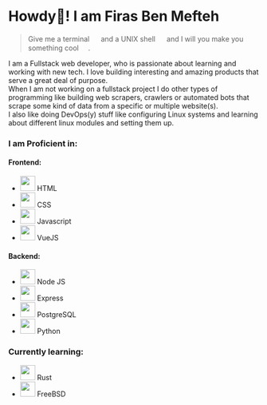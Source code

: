 # Howdy🤠! I am Firas Ben Mefteh
> Give me a terminal <img src="https://emojis.slackmojis.com/emojis/images/1476969053/1263/terminal.png?1476969053" width="15"> and a UNIX shell <img src="https://emojis.slackmojis.com/emojis/images/1605188880/11294/bash.png?1605188880
" width="15"> and I will you make you something cool <img src="https://emojis.slackmojis.com/emojis/images/1611858020/12259/cool_cat.gif?1611858020" width="15">.

I am a Fullstack web developer, who is passionate about learning and working 
with new tech. I love building interesting and amazing products that serve a 
great deal of purpose.<br>
When I am not working on a fullstack project I do other types of programming 
like building web scrapers, crawlers or automated bots that scrape some kind 
of data from a specific or multiple website(s).<br>
I also like doing DevOps(y) stuff like configuring Linux systems and learning
about different linux modules and setting them up.

### I am Proficient in:
#### Frontend:
- <img src="https://emojis.slackmojis.com/emojis/images/1470343792/719/html5.png?1470343792" width="30"> HTML
- <img src="https://emojis.slackmojis.com/emojis/images/1497185511/2411/css.jpg?1497185511" width="30"> CSS
- <img src="https://emojis.slackmojis.com/emojis/images/1450441296/151/javascript.png?1450441296" width="30"> Javascript
- <img src="https://emojis.slackmojis.com/emojis/images/1483052921/1537/vue.png?1483052921" width="30"> VueJS

#### Backend:
- <img src="https://emojis.slackmojis.com/emojis/images/1533426774/4425/nodejs.png?1533426774" width="30"> Node JS 
- <img src="https://emojis.slackmojis.com/emojis/images/1483053688/1539/express.png?1483053688" width="30"> Express
- <img src="https://emojis.slackmojis.com/emojis/images/1450470347/198/postgresql.png?1450470347" width="30"> PostgreSQL
- <img src="https://emojis.slackmojis.com/emojis/images/1450319444/32/python.png?1450319444" width="30"> Python

### Currently learning:
- <img src="https://emojis.slackmojis.com/emojis/images/1494634585/2242/crustacean.png?1494634585" width="30"> Rust
- <img src="https://emojis.slackmojis.com/emojis/images/1513882722/3308/freebsd2.png?1513882722" width="30"> FreeBSD
